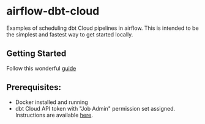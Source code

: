 # airflow-dbt-cloud

Examples of scheduling dbt Cloud pipelines in airflow. This is intended to be the simplest and fastest way to get started locally.


## Getting Started

Follow this wonderful [guide](https://docs.getdbt.com/guides/orchestration/airflow-and-dbt-cloud/1-airflow-and-dbt-cloud)


## Prerequisites:

* Docker installed and running
* dbt Cloud API token with "Job Admin" permission set assigned. Instructions are available [here](https://docs.getdbt.com/docs/dbt-cloud-apis/service-tokens).
